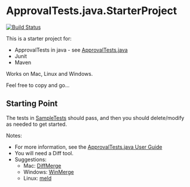 # ApprovalTests.java.StarterProject

[![Build Status](https://github.com/approvals/ApprovalTests.java.StarterProject/workflows/build/badge.svg?branch=master)](https://github.com/approvals/ApprovalTests.java.StarterProject/actions?query=build%3Amaster)

This is a starter project for:

* ApprovalTests in java - see [ApprovalTests.java](https://github.com/approvals/ApprovalTests.java)
* Junit
* Maven

Works on Mac, Linux and Windows.

Feel free to copy and go...

## Starting Point

The tests in [SampleTests](https://github.com/approvals/ApprovalTests.java.StarterProject/blob/master/src/test/java/org/samples/SampleTests.java) should pass, and then you should delete/modify as needed to get started.


Notes:

* For more information, see the [ApprovalTests.java User Guide](https://github.com/approvals/ApprovalTests.Java/blob/master/approvaltests/docs/README.md#top)
* You will need a Diff tool.
* Suggestions: 
    * Mac: [DiffMerge](https://sourcegear.com/diffmerge/)
    * Windows: [WinMerge](winmerge.org/)
    * Linux: [meld](http://meldmerge.org/)


